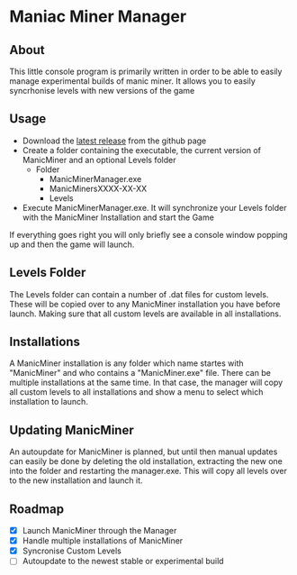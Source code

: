 # Maniac Miner Manager

## About
This little console program is primarily written in order to be able to easily manage experimental builds of manic miner. It allows you to easily syncrhonise levels with new versions of the game

## Usage
* Download the [latest release](https://github.com/Chase22/ManicMinerManager/releases/latest) from the github page
* Create a folder containing the executable, the current version of ManicMiner and an optional Levels folder
  * Folder
    * ManicMinerManager.exe
    * ManicMinersXXXX-XX-XX
    * Levels
* Execute ManicMinerManager.exe. It will synchronize your Levels folder with the ManicMiner Installation and start the Game

If everything goes right you will only briefly see a console window popping up and then the game will launch.

## Levels Folder
The Levels folder can contain a number of .dat files for custom levels. These will be copied over to any ManicMiner installation you have before launch. Making sure that all custom levels are available in all installations.

## Installations
A ManicMiner installation is any folder which name startes with "ManicMiner" and who contains a "ManicMiner.exe" file. There can be multiple installations at the same time. In that case, the manager will copy all custom levels to all installations and show a menu to select which installation to launch.

## Updating ManicMiner
An autoupdate for ManicMiner is planned, but until then manual updates can easily be done by deleting the old installation, extracting the new one into the folder and restarting the manager.exe. This will copy all levels over to the new installation and launch it.

## Roadmap
- [X] Launch ManicMiner through the Manager
- [X] Handle multiple installations of ManicMiner
- [X] Syncronise Custom Levels
- [ ] Autoupdate to the newest stable or experimental build
